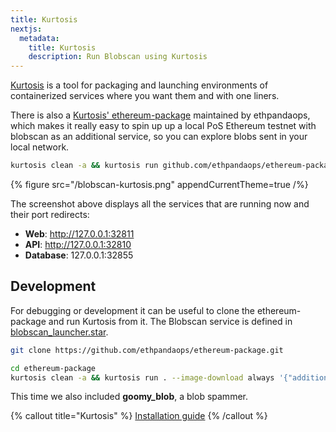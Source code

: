 ```yaml
---
title: Kurtosis
nextjs:
  metadata:
    title: Kurtosis
    description: Run Blobscan using Kurtosis
---
```


[Kurtosis](https://www.kurtosis.com/) is a tool for packaging and launching environments of containerized services where you want them and with one liners.

There is also a [Kurtosis' ethereum-package](https://github.com/ethpandaops/ethereum-package) maintained by ethpandaops, which makes it really easy to
spin up up a local PoS Ethereum testnet with blobscan as an additional service, so you can explore blobs sent in your local network.

```bash
kurtosis clean -a && kurtosis run github.com/ethpandaops/ethereum-package --image-download always '{"additional_services": ["blobscan"]}'
```

{% figure src="/blobscan-kurtosis.png" appendCurrentTheme=true /%}

The screenshot above displays all the services that are running now and their port redirects:

- **Web**: http://127.0.0.1:32811
- **API**: http://127.0.0.1:32810
- **Database**: 127.0.0.1:32855

## Development

For debugging or development it can be useful to clone the ethereum-package
and run Kurtosis from it. The Blobscan service is defined in [blobscan_launcher.star](https://github.com/ethpandaops/ethereum-package/blob/main/src/blobscan/blobscan_launcher.star).

```bash
git clone https://github.com/ethpandaops/ethereum-package.git

cd ethereum-package
kurtosis clean -a && kurtosis run . --image-download always '{"additional_services": ["blobscan", "goomy_blob"]}'
```

This time we also included **goomy_blob**, a blob spammer.

{% callout title="Kurtosis" %}
[Installation guide](https://docs.kurtosis.com/install/)
{% /callout %}
